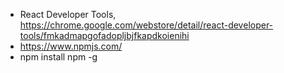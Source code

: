 * React Developer Tools, https://chrome.google.com/webstore/detail/react-developer-tools/fmkadmapgofadopljbjfkapdkoienihi
* https://www.npmjs.com/
* npm install npm -g
